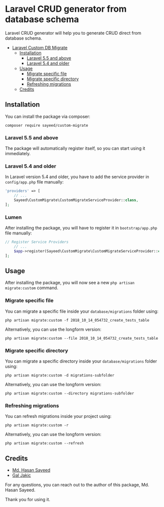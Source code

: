 # Laravel CRUD generator from database schema

Laravel CRUD generator will help you to generate CRUD direct from database schema.

- [Laravel Custom DB Migrate](#laravel-custom-db-migrate)
    - [Installation](#installation)
        - [Laravel 5.5 and above](#laravel-55-and-above)
        - [Laravel 5.4 and older](#laravel-54-and-older)
    - [Usage](#usage)
        - [Migrate specific file](#migrate-specific-file)
        - [Migrate specific directory](#migrate-specific-directory)
        - [Refreshing migrations](#refreshing-migrations)
    - [Credits](#credits)

## Installation

You can install the package via composer:

```shell
composer require sayeed/custom-migrate
```

### Laravel 5.5 and above

The package will automatically register itself, so you can start using it immediately.

### Laravel 5.4 and older

In Laravel version 5.4 and older, you have to add the service provider in `config/app.php` file manually:

```php
'providers' => [
    // ...
    Sayeed\CustomMigrate\CustomMigrateServiceProvider::class,
];
```
### Lumen

After installing the package, you will have to register it in `bootstrap/app.php` file manually:
```php
// Register Service Providers
    // ...
    $app->register(Sayeed\CustomMigrate\CustomMigrateServiceProvider::class);
];
```

## Usage

After installing the package, you will now see a new ```php artisan migrate:custom``` command.

### Migrate specific file

You can migrate a specific file inside your `database/migrations` folder using:

```php artisan migrate:custom -f 2018_10_14_054732_create_tests_table```

Alternatively, you can use the longform version:

```php artisan migrate:custom --file 2018_10_14_054732_create_tests_table```

### Migrate specific directory

You can migrate a specific directory inside your `database/migrations` folder using:

```php artisan migrate:custom -d migrations-subfolder```

Alternatively, you can use the longform version:

```php artisan migrate:custom --directory migrations-subfolder```

### Refreshing migrations

You can refresh migrations inside your project using:

```php artisan migrate:custom -r```

Alternatively, you can use the longform version:

```php artisan migrate:custom --refresh```

## Credits

- [Md. Hasan Sayeed](https://github.com/nilpahar)
- [Gal Jakic](https://github.com/morpheus7CS)

 For any questions, you can reach out to the author of this package, Md. Hasan Sayeed.

 Thank you for using it.
